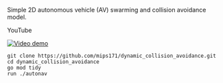 Simple 2D autonomous vehicle (AV) swarming and collision avoidance model.

YouTube

[![Video demo](https://img.youtube.com/vi/D_BXxHRrkSI/hqdefault.jpg)](https://youtu.be/D_BXxHRrkSI)

``` shell
git clone https://github.com/mips171/dynamic_collision_avoidance.git
cd dynamic_collision_avoidance
go mod tidy
run ./autonav
```